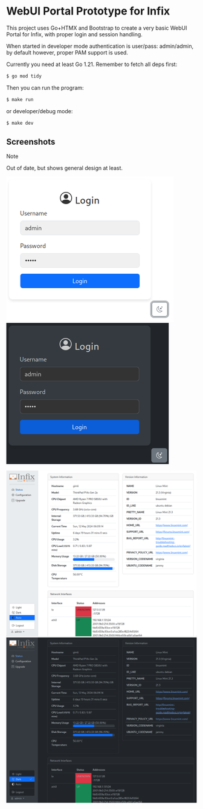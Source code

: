 WebUI Portal Prototype for Infix
================================

This project uses Go+HTMX and Bootstrap to create a very basic WebUI
Portal for Infix, with proper login and session handling.

When started in developer mode authentication is user/pass: admin/admin,
by default however, proper PAM support is used.

Currently you need at least Go 1.21.  Remember to fetch all deps first:

```bash
$ go mod tidy
```

Then you can run the program:

```bash
$ make run
```

or developer/debug mode:

```bash
$ make dev
```


Screenshots
-----------

> [!NOTE]
> Out of date, but shows general design at least.

![](img/login-light.png)
![](img/login-dark.png)

![](img/portal-light.png)
![](img/portal-dark.png)
